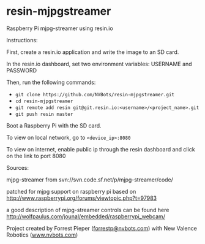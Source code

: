 # resin-mjpgstreamer
Raspberry Pi mjpg-streamer using resin.io


Instructions:

First, create a resin.io application and write the image to an SD card.

In the resin.io dashboard, set two environment variables: USERNAME and PASSWORD

Then, run the following commands:

- `git clone https://github.com/NVBots/resin-mjpgstreamer.git`
- `cd resin-mjpgstreamer`
- `git remote add resin git@git.resin.io:<username>/<project_name>.git`
- `git push resin master`

Boot a Raspberry Pi with the SD card.

To view on local network, go to `<device_ip>:8080`

To view on internet, enable public ip through the resin dashboard and click on the link to port 8080


Sources:

mjpg-streamer from svn://svn.code.sf.net/p/mjpg-streamer/code/

patched for mjpg support on raspberry pi based on http://www.raspberrypi.org/forums/viewtopic.php?t=97983

a good description of mjpg-streamer controls can be found here http://wolfpaulus.com/jounal/embedded/raspberrypi_webcam/

Project created by Forrest Pieper (forrestp@nvbots.com) with New Valence Robotics (www.nvbots.com)

